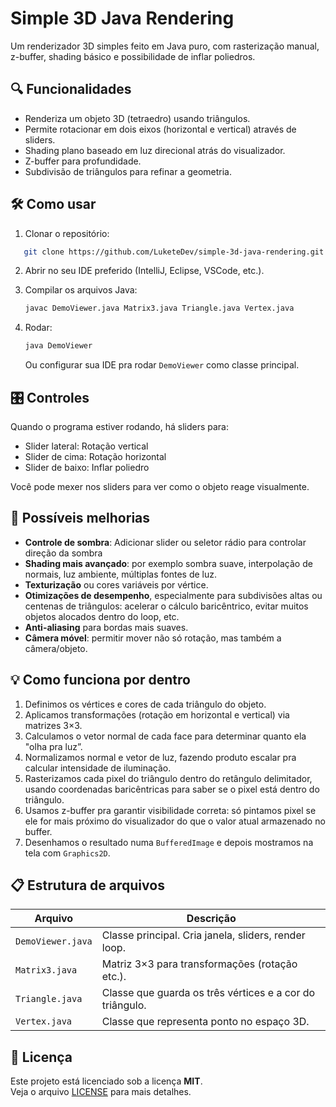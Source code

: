 # Simple 3D Java Rendering
Um renderizador 3D simples feito em Java puro, com rasterização manual, z-buffer, shading básico e possibilidade de inflar poliedros.

## 🔍 Funcionalidades

- Renderiza um objeto 3D (tetraedro) usando triângulos.
- Permite rotacionar em dois eixos (horizontal e vertical) através de sliders.
- Shading plano baseado em luz direcional atrás do visualizador.
- Z-buffer para profundidade.
- Subdivisão de triângulos para refinar a geometria.

## 🛠️ Como usar
1. Clonar o repositório:
```bash
   git clone https://github.com/LuketeDev/simple-3d-java-rendering.git
````

2. Abrir no seu IDE preferido (IntelliJ, Eclipse, VSCode, etc.).

3. Compilar os arquivos Java:

   ```bash
   javac DemoViewer.java Matrix3.java Triangle.java Vertex.java
   ```

4. Rodar:

   ```bash
   java DemoViewer
   ```

   Ou configurar sua IDE pra rodar `DemoViewer` como classe principal.

## 🎛️ Controles

Quando o programa estiver rodando, há sliders para:

* Slider lateral: Rotação vertical
* Slider de cima: Rotação horizontal
* Slider de baixo: Inflar poliedro

Você pode mexer nos sliders para ver como o objeto reage visualmente.

## 🚧 Possíveis melhorias
* **Controle de sombra**: Adicionar slider ou seletor rádio para controlar direção da sombra
* **Shading mais avançado**: por exemplo sombra suave, interpolação de normais, luz ambiente, múltiplas fontes de luz.
* **Texturização** ou cores variáveis por vértice.
* **Otimizações de desempenho**, especialmente para subdivisões altas ou centenas de triângulos: acelerar o cálculo baricêntrico, evitar muitos objetos alocados dentro do loop, etc.
* **Anti-aliasing** para bordas mais suaves.
* **Câmera móvel**: permitir mover não só rotação, mas também a câmera/objeto.


## 💡 Como funciona por dentro

1. Definimos os vértices e cores de cada triângulo do objeto.
2. Aplicamos transformações (rotação em horizontal e vertical) via matrizes 3×3.
3. Calculamos o vetor normal de cada face para determinar quanto ela "olha pra luz”.
4. Normalizamos normal e vetor de luz, fazendo produto escalar pra calcular intensidade de iluminação.
5. Rasterizamos cada pixel do triângulo dentro do retângulo delimitador, usando coordenadas baricêntricas para saber se o pixel está dentro do triângulo.
6. Usamos z-buffer pra garantir visibilidade correta: só pintamos pixel se ele for mais próximo do visualizador do que o valor atual armazenado no buffer.
7. Desenhamos o resultado numa `BufferedImage` e depois mostramos na tela com `Graphics2D`.

## 📋 Estrutura de arquivos

| Arquivo           | Descrição                                                |
| ----------------- | -------------------------------------------------------- |
| `DemoViewer.java` | Classe principal. Cria janela, sliders, render loop.     |
| `Matrix3.java`    | Matriz 3×3 para transformações (rotação etc.).           |
| `Triangle.java`   | Classe que guarda os três vértices e a cor do triângulo. |
| `Vertex.java`     | Classe que representa ponto no espaço 3D.                    |

## 🚀 Licença

Este projeto está licenciado sob a licença **MIT**.  
Veja o arquivo [LICENSE](LICENSE) para mais detalhes.